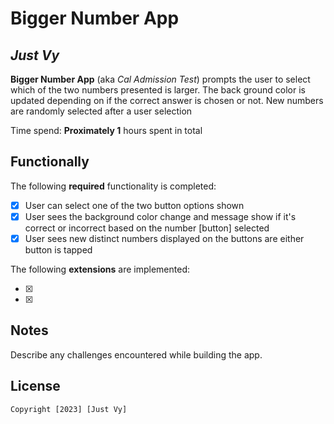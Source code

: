 # Bigger Number App

## *Just Vy*

**Bigger Number App** (aka *Cal Admission Test*) prompts the user to select which of the two numbers presented is larger. The back ground color is updated depending on if the correct answer is chosen or not. New numbers are randomly selected after a user selection  

Time spend: **Proximately 1** hours spent in total

## Functionally

The following **required** functionality is completed:

* [x] User can select one of the two button options shown
* [x] User sees the background color change and message show if it's correct or incorrect based on the number [button] selected
* [x] User sees new distinct numbers displayed on the buttons are either button is tapped

The following **extensions** are implemented:

* [x]
* [x]

## Notes

Describe any challenges encountered while building the app.

## License

    Copyright [2023] [Just Vy]

